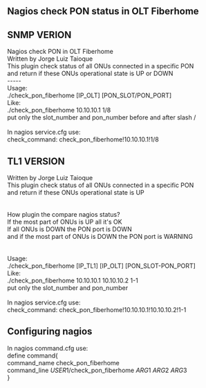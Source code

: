 Nagios check PON status in OLT Fiberhome
---

SNMP VERION
---
Nagios check PON in OLT Fiberhome <br>
Written by Jorge Luiz Taioque <br>
This plugin check status of all ONUs connected in a specific PON  <br>
and return if these ONUs operational state is UP or DOWN <br>
----- <br>
Usage: <br>
./check_pon_fiberhome [IP_OLT] [PON_SLOT/PON_PORT] <br>
Like: <br>
./check_pon_fiberhome 10.10.10.1 1/8 <br>
put only the slot_number and pon_number before and after slash / <br>
<br>
In nagios service.cfg use: <br>
check_command:	check_pon_fiberhome!10.10.10.1!1/8 <br>

TL1 VERSION
---
Written by Jorge Luiz Taioque<br>
This plugin check status of all ONUs connected in a specific PON <br>
and return if these ONUs operational state is UP <br>
<br>
<br>
How plugin the compare nagios status?<br>
If the most part of ONUs is UP all it's OK<br>
If all ONUs is DOWN the PON port is DOWN<br>
and if the most part of ONUs is DOWN the PON port is WARNING<br>
<br>
<br>
Usage:<br>
./check_pon_fiberhome [IP_TL1] [IP_OLT] [PON_SLOT-PON_PORT]<br>
Like:<br>
./check_pon_fiberhome 10.10.10.1 10.10.10.2 1-1<br>
put only the slot_number and pon_number<br>
<br>
In nagios service.cfg use:<br>
check_command:	check_pon_fiberhome!10.10.10.1!10.10.10.2!1-1<br>

Configuring nagios
---
In nagios command.cfg use:<br>
define command{<br>
        command_name    check_pon_fiberhome<br>
        command_line    $USER1$/check_pon_fiberhome $ARG1$ $ARG2$ $ARG3$<br>
        }<br>




